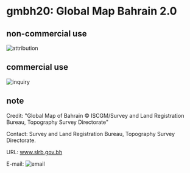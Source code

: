 # gmbh20: Global Map Bahrain 2.0
## non-commercial use
![attribution](https://globalmaps.github.io/globalmaps/attribution.png)
## commercial use
![inquiry](https://globalmaps.github.io/globalmaps/inquiry.png)

## note
Credit: "Global Map of Bahrain © ISCGM/Survey and Land Registration Bureau, Topography Survey Directorate"

Contact: Survey and Land Registration Bureau, Topography Survey Directorate.

URL: www.slrb.gov.bh

E-mail: ![email](https://www.iscgm.org/gmd/images/email/bahrain.png)

